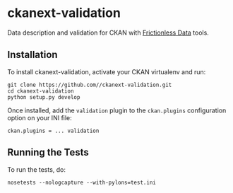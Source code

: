 # ckanext-validation

Data description and validation for CKAN with [Frictionless Data](https://frictionlessdata.io) tools.

## Installation

To install ckanext-validation, activate your CKAN virtualenv and run:

    git clone https://github.com//ckanext-validation.git
    cd ckanext-validation
    python setup.py develop

Once installed, add the `validation` plugin to the `ckan.plugins` configuration option on your INI file:

    ckan.plugins = ... validation


## Running the Tests

To run the tests, do:

    nosetests --nologcapture --with-pylons=test.ini
